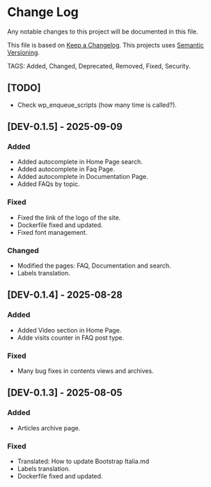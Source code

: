 # Change Log

Any notable changes to this project will be documented in this file.

This file is based on [Keep a Changelog](http://keepachangelog.com/).
This projects uses [Semantic Versioning](http://semver.org/).


TAGS: Added, Changed, Deprecated, Removed, Fixed, Security.

## [TODO]
- Check wp_enqueue_scripts (how many time is called?).


## [DEV-0.1.5] - 2025-09-09
### Added
- Added autocomplete in Home Page search.
- Added autocomplete in Faq Page.
- Added autocomplete in Documentation Page.
- Added FAQs by topic.
### Fixed
- Fixed the link of the logo of the site.
- Dockerfile fixed and updated.
- Fixed font management.
### Changed
- Modified the pages: FAQ, Documentation and search.
- Labels translation.

 
## [DEV-0.1.4] - 2025-08-28
### Added
 - Added Video section in Home Page.
 - Adde visits counter in FAQ post type.
### Fixed
 - Many bug fixes in contents views and archives.

## [DEV-0.1.3] - 2025-08-05
### Added
-	Articles archive page.
### Fixed
- Translated: How to update Bootstrap Italia.md
- Labels translation.
- Dockerfile fixed and updated.
